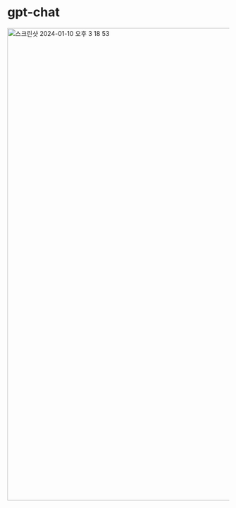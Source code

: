 # gpt-chat

<img width="1073" alt="스크린샷 2024-01-10 오후 3 18 53" src="https://github.com/heeeesoo/gpt-chat/assets/73633272/eb5fba51-bc00-4da2-833d-1ac61c329630">
